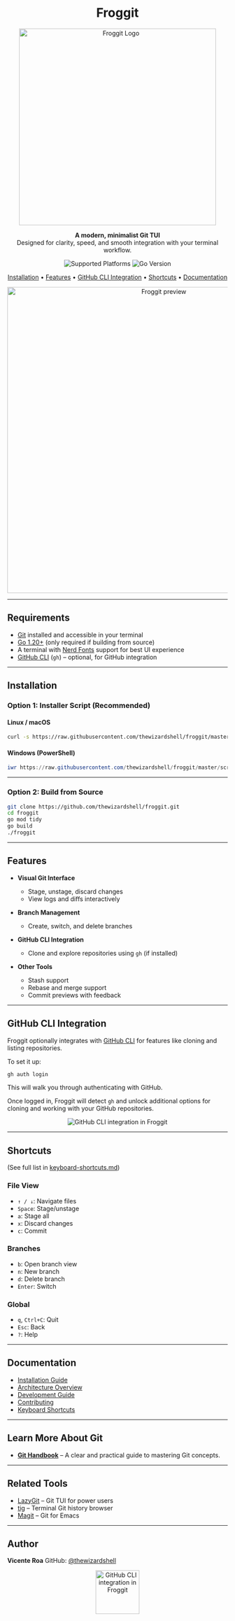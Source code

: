 <h1 align="center">Froggit</h1>

<p align="center">
  <img src="https://github.com/user-attachments/assets/d4194260-341d-425c-872d-ae623c1ec189" alt="Froggit Logo" width="450" />
</p>

<p align="center">
  <b>A modern, minimalist Git TUI</b><br>
  Designed for clarity, speed, and smooth integration with your terminal workflow.
</p>

<p align="center">
  <img src="https://img.shields.io/badge/Platforms-Windows%20%7C%20Linux%20%7C%20macOS-27ae60?style=flat-square" alt="Supported Platforms" />
  <img src="https://img.shields.io/badge/Go-1.20%2B-145a32?style=flat-square" alt="Go Version" />
</p>

<p align="center">
  <a href="https://froggit-docs.vercel.app/guides/install/">Installation</a> •
  <a href="#features">Features</a> •
  <a href="#github-cli-integration">GitHub CLI Integration</a> •
  <a href="#shortcuts">Shortcuts</a> •
  <a href="#documentation">Documentation</a>
</p>

<p align="center">
  <img src="https://github.com/user-attachments/assets/7b5a2dd6-fbc3-4035-83fe-a072d2298f57" alt="Froggit preview" width="700" />
</p>

---

## Requirements

- [Git](https://git-scm.com/) installed and accessible in your terminal
- [Go 1.20+](https://go.dev/dl/) (only required if building from source)
- A terminal with [Nerd Fonts](https://www.nerdfonts.com/) support for best UI experience
- [GitHub CLI](https://cli.github.com/) (`gh`) – optional, for GitHub integration

---

## Installation

### Option 1: Installer Script (Recommended)

#### Linux / macOS

```bash
curl -s https://raw.githubusercontent.com/thewizardshell/froggit/master/scripts/install.sh | bash
````

#### Windows (PowerShell)

```powershell
iwr https://raw.githubusercontent.com/thewizardshell/froggit/master/scripts/install.ps1 -UseBasicParsing | iex
```

---

### Option 2: Build from Source

```bash
git clone https://github.com/thewizardshell/froggit.git
cd froggit
go mod tidy
go build
./froggit
```

---

## Features

* **Visual Git Interface**

  * Stage, unstage, discard changes
  * View logs and diffs interactively

* **Branch Management**

  * Create, switch, and delete branches

* **GitHub CLI Integration**

  * Clone and explore repositories using `gh` (if installed)

* **Other Tools**

  * Stash support
  * Rebase and merge support
  * Commit previews with feedback

---

## GitHub CLI Integration

Froggit optionally integrates with [GitHub CLI](https://cli.github.com/) for features like cloning and listing repositories.

To set it up:

```bash
gh auth login
```

This will walk you through authenticating with GitHub.

Once logged in, Froggit will detect `gh` and unlock additional options for cloning and working with your GitHub repositories.

<p align="center">
  <!-- Aquí va tu nuevo GIF de integración con GitHub CLI -->
  <img src="https://github.com/user-attachments/assets/8f3de6e0-16bf-4ac6-bc91-d434512df4d1" alt="GitHub CLI integration in Froggit" />
</p>

---

## Shortcuts

(See full list in [keyboard-shortcuts.md](docs/keyboard-shortcuts.md))

### File View

* `↑ / ↓`: Navigate files
* `Space`: Stage/unstage
* `a`: Stage all
* `x`: Discard changes
* `c`: Commit

### Branches

* `b`: Open branch view
* `n`: New branch
* `d`: Delete branch
* `Enter`: Switch

### Global

* `q`, `Ctrl+C`: Quit
* `Esc`: Back
* `?`: Help

---

## Documentation

* [Installation Guide](https://froggit-docs.vercel.app/guides/install/)
* [Architecture Overview](docs/architecture.md)
* [Development Guide](docs/development.md)
* [Contributing](docs/contributing.md)
* [Keyboard Shortcuts](docs/keyboard-shortcuts.md)

---

## Learn More About Git

* [**Git Handbook**](https://dgamer007.github.io/Git/#/) – A clear and practical guide to mastering Git concepts.

---

## Related Tools

* [LazyGit](https://github.com/jesseduffield/lazygit) – Git TUI for power users
* [tig](https://github.com/jonas/tig) – Terminal Git history browser
* [Magit](https://github.com/magit/magit) – Git for Emacs

---

## Author

**Vicente Roa**
GitHub: [@thewizardshell](https://github.com/thewizardshell)

<p align="center">
  <!-- Aquí va tu nuevo GIF de integración con GitHub CLI -->
  <img src="https://github.com/user-attachments/assets/123b5ff0-da29-48b1-b5bf-e39d670642d6" alt="GitHub CLI integration in Froggit" width="100" />
</p>


